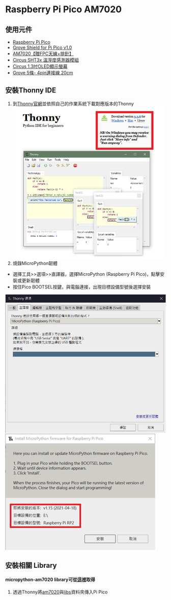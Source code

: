 # Raspberry Pi Pico AM7020

## 使用元件
* [Raspberry Pi Pico](https://www.icshop.com.tw/product-page.php?28339)
* [Grove Shield for Pi Pico v1.0](https://www.icshop.com.tw/product-page.php?28406)
* [AM7020【贈FPC天線+排針】](https://www.icshop.com.tw/product-page.php?28187)
* [Circus SHT3x 溫溼度感測器模組](https://www.icshop.com.tw/product-page.php?27610)
* [Circus 1.3吋OLED顯示螢幕](https://www.icshop.com.tw/product-page.php?27896)
* [Grove 5條- 4pin連接線 20cm](https://www.icshop.com.tw/product-page.php?27146)
## 安裝Thonny IDE
1. 到[Thonny官網](https://thonny.org/)並依照自己的作業系統下載對應版本的Thonny  
![abc](.\image\01.png)
2. 燒錄MicroPython韌體  
* 選擇工具>>選項>>直譯器，選擇MicroPython (Raspberry Pi Pico)，點擊安裝或更新韌體
* 按住Pico BOOTSEL按鍵，與電腦連接，出現目標設備型號後選擇安裝

![abc](.\image\03.png)
![abc](.\image\02.png)
## 安裝相關 Library
#### micropython-am7020 library可從[這裡](https://pypi.org/project/micropython-am7020/)取得  
1. 透過Thonny將[am7020](.\am7020)與[libs](.\libs)資料夾傳入Pi Pico
